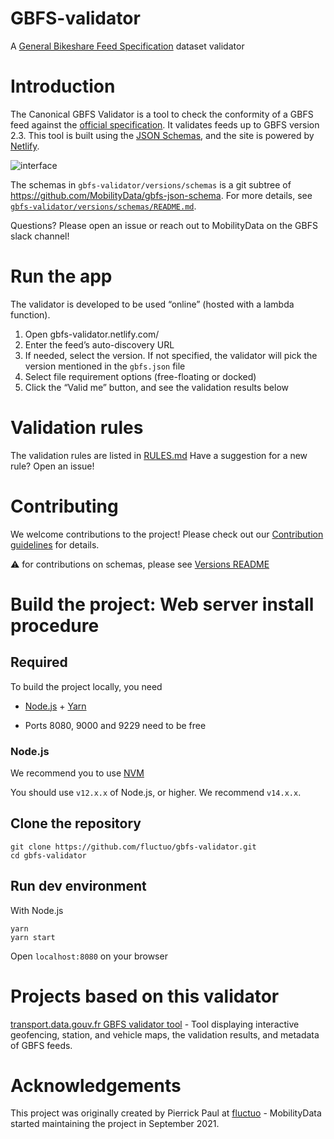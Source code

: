 # GBFS-validator

A [General Bikeshare Feed Specification](https://github.com/MobilityData/gbfs) dataset validator

# Introduction

The Canonical GBFS Validator is a tool to check the conformity of a GBFS feed against the [official specification](https://github.com/MobilityData/gbfs/blob/master/gbfs.md).
It validates feeds up to GBFS version 2.3.
This tool is built using the [JSON Schemas](https://github.com/MobilityData/gbfs-json-schema), and the site is powered by [Netlify](https://www.netlify.com/).

![interface](https://user-images.githubusercontent.com/63653518/138286224-b0b23dca-d87e-45e8-b58a-e6a4a37ad773.png)

The schemas in `gbfs-validator/versions/schemas` is a git subtree of https://github.com/MobilityData/gbfs-json-schema. For more details, see [`gbfs-validator/versions/schemas/README.md`](https://github.com/MobilityData/gbfs-validator/tree/master/gbfs-validator/versions).

Questions? Please open an issue or reach out to MobilityData on the GBFS slack channel!

# Run the app

The validator is developed to be used “online” (hosted with a lambda function).

1.  Open gbfs-validator.netlify.com/
2.  Enter the feed’s auto-discovery URL
3.  If needed, select the version. If not specified, the validator will pick the version mentioned in the `gbfs.json` file
4.  Select file requirement options (free-floating or docked)
5.  Click the “Valid me” button, and see the validation results below

# Validation rules

The validation rules are listed in [RULES.md](/RULES.md)
Have a suggestion for a new rule? Open an issue!

# Contributing

We welcome contributions to the project! Please check out our [Contribution guidelines](/CONTRIBUTING.md) for details.

:warning: for contributions on schemas, please see [Versions README](gbfs-validator/versions/README.md)

# Build the project: Web server install procedure

## Required

To build the project locally, you need

- [Node.js](https://nodejs.org/en/download/) + [Yarn](https://classic.yarnpkg.com/en/docs/install/)

- Ports 8080, 9000 and 9229 need to be free

### Node.js

We recommend you to use [NVM](https://github.com/nvm-sh/nvm#installing-and-updating)

You should use `v12.x.x` of Node.js, or higher. We recommend `v14.x.x`.

## Clone the repository

```shell
git clone https://github.com/fluctuo/gbfs-validator.git
cd gbfs-validator
```

## Run dev environment

With Node.js

```shell
yarn
yarn start
```

Open `localhost:8080` on your browser

# Projects based on this validator

[transport.data.gouv.fr GBFS validator tool](https://transport.data.gouv.fr/validation?type=gbfs) - Tool displaying interactive geofencing, station, and vehicle maps, the validation results, and metadata of GBFS feeds.  

# Acknowledgements

This project was originally created by Pierrick Paul at [fluctuo](https://fluctuo.com/) - MobilityData started maintaining the project in September 2021.
